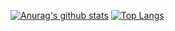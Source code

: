 [![Anurag's github stats](https://github-readme-stats.vercel.app/api?username=panupongjkn)](https://github.com/anuraghazra/github-readme-stats)
[![Top Langs](https://github-readme-stats.vercel.app/api/top-langs/?username=panupongjkn)](https://github.com/anuraghazra/github-readme-stats)
